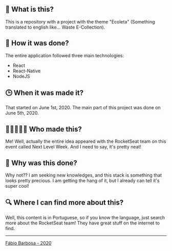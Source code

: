 ## 👀 What is this?
This is a repository with a project with the theme "Ecoleta" (Something translated to english like... Waste E-Collection).

## 🔨 How it was done?
The entire application followed three main technologies:
- React
- React-Native
- NodeJS

## 🕒 When it was made it?
That started on June 1st, 2020. The main part of this project was done on June 5th, 2020.

## 👩🏻‍🤝‍🧑🏼 Who made this?
Me! Well, actually the entire idea appeared with the RocketSeat team on this event called Next Level Week. And I need to say, it's pretty neat!

## 🤔 Why was this done?
Why not?? I am seeking new knowledges, and this stack is something that looks pretty precious. I am getting the hang of it, but I already can tell it's super cool!

## 🔍 Where I can find more about this?
Well, this content is in Portuguese, so if you know the language, just search more about the RocketSeat team! They have great stuff on the internet to find.

---

[Fábio Barbosa - 2020](https://github.com/orbtz/Social-Media)
